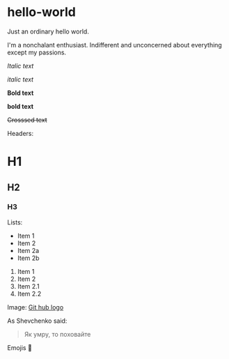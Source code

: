 # hello-world
Just an ordinary hello world.

I'm a nonchalant enthusiast. Indifferent and unconcerned about everything except my passions.

*Italic text* 

_italic text_

**Bold text**

__bold text__

~~Crosssed text~~

Headers:
# H1
## H2
### H3

Lists:
* Item 1
* Item 2
 * Item 2a
 * Item 2b
 
1. Item 1
1. Item 2
 1. Item 2.1
 1. Item 2.2
 
Image:
[Git hub logo](https://assets-cdn.github.com/images/modules/open_graph/github-mark.png)

As Shevchenko said:
> Як умру,
> то поховайте

Emojis
:poop:
